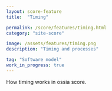 ```yaml
---
layout: score-feature
title:  "Timing"

permalink: /score/features/timing.html
category: "site-score"

image: /assets/features/timing.png
description: "Timing and processes"

tag: "Software model"
work_in_progress: true
---
```


How timing works in ossia score.